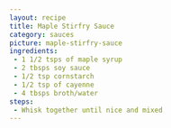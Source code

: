```yaml
---
layout: recipe
title: Maple Stirfry Sauce
category: sauces
picture: maple-stirfry-sauce
ingredients:
 - 1 1/2 tsps of maple syrup
 - 2 tbsps soy sauce
 - 1/2 tsp cornstarch
 - 1/2 tsp of cayenne
 - 4 tbsps broth/water
steps:
 - Whisk together until nice and mixed
---
```

